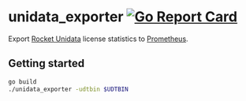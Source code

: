 # unidata_exporter [![Go Report Card](https://goreportcard.com/badge/moorereason/unidata_exporter)](https://goreportcard.com/report/moorereason/unidata_exporter)

Export [Rocket Unidata](http://www.rocketsoftware.com/) license statistics to [Prometheus](https://prometheus.io).

## Getting started

```bash
go build
./unidata_exporter -udtbin $UDTBIN
```
